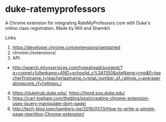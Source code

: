 # duke-ratemyprofessors

A Chrome extension for integrating RateMyProfessors.com with Duke's online class registration.
Made by Will and Shamikh 


Links  
1. https://developer.chrome.com/extensions/getstarted
2. chrome://extensions/
3. API: 
- http://search.mtvnservices.com/typeahead/suggest/?q=connel+fullenkamp+AND+schoolid_s%3A1350&siteName=rmp&fl=teacherfirstname_t+teacherlastname_t+total_number_of_ratings_i+averageratingscore_rf+hotness_i
4. https://dukehub.duke.edu/, https://ihprd.siss.duke.edu/
5. https://carl-topham.com/theblog/post/creating-chrome-extension-uses-jquery-manipulate-dom-page/
6. http://tech-blog.tomchambers.me/2016/01/13/How-to-write-a-simple-page-rewriting-Chrome-extension/
